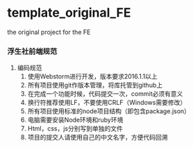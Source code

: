 # template_original_FE

the original project for the FE

### 浮生社前端规范

1. 编码规范
	1. 使用Webstorm进行开发，版本要求2016.1.1以上
	2. 所有项目使用git作版本管理，将库托管到github上
	3. 在完成一个功能时候，代码提交一次，commit必须有意义
	4. 换行符推荐使用LF，不要使用CRLF（Windows需要修改）
	5. 所有项目使用标准的node项目结构（即包含package.json）
	6. 电脑需要安装Node环境和ruby环境
	7. Html，css，js分别写到单独的文件
	8. 项目的提交人请使用自己的中文名字，方便代码回溯
	